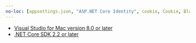 ```yaml
---
no-loc: [appsettings.json, "ASP.NET Core Identity", cookie, Cookie, Blazor, "Blazor Server", "Blazor WebAssembly", "Identity", "Let's Encrypt", Razor, SignalR]
---
```

* [Visual Studio for Mac version 8.0 or later](https://visualstudio.microsoft.com/downloads/)
* [.NET Core SDK 2.2 or later](https://dotnet.microsoft.com/download/dotnet-core)
